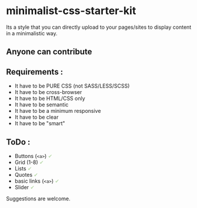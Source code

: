 minimalist-css-starter-kit
==========================

Its a style that you can directly upload to your pages/sites to display content in a minimalistic way.


Anyone can contribute
---


Requirements : 
---

- It have to be PURE CSS (not SASS/LESS/SCSS)
- It have to be cross-browser
- It have to be HTML/CSS only
- It have to be semantic
- It have to be a minimum responsive
- It have to be clear
- It have to be "smart"

ToDo : 
----
- Buttons (<code>&lt;a&gt;</code>) <span style="color:#bbdaad">&#10004;</span>
- Grid (1-8) <span style="color:#bbdaad">&#10004;</span>
- Lists <span style="color:#bbdaad">&#10004;</span>
- Quotes <span style="color:#bbdaad">&#10004;</span>
- basic links (<code>&lt;a&gt;</code>) <span style="color:#bbdaad">&#10004;</span>
- Slider <span style="color:#bbdaad">&#10004;</span>

Suggestions are welcome.
